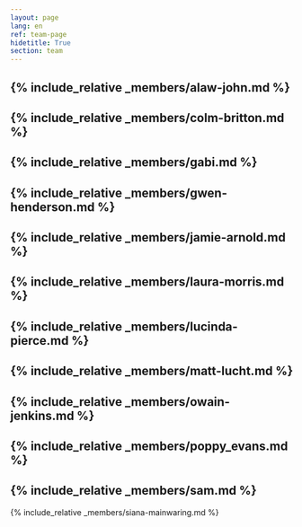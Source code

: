 ```yaml
---
layout: page
lang: en
ref: team-page
hidetitle: True
section: team
---
```


{% include_relative _members/alaw-john.md %}
---
{% include_relative _members/colm-britton.md %}
---
{% include_relative _members/gabi.md %}
---
{% include_relative _members/gwen-henderson.md %}
---
{% include_relative _members/jamie-arnold.md %}
---
{% include_relative _members/laura-morris.md %}
---
{% include_relative _members/lucinda-pierce.md %}
---
{% include_relative _members/matt-lucht.md %}
---
{% include_relative _members/owain-jenkins.md %}
---
{% include_relative _members/poppy_evans.md %}
---
{% include_relative _members/sam.md %}
---
{% include_relative _members/siana-mainwaring.md %}
